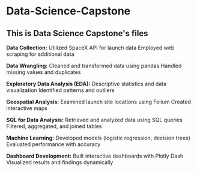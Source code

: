 # Data-Science-Capstone
## This is Data Science Capstone's files 
**Data Collection:**
  Utilized SpaceX API for launch data
  Employed web scraping for additional data
  
**Data Wrangling:**
  Cleaned and transformed data using pandas
  Handled missing values and duplicates
  
**Exploratory Data Analysis (EDA):**
  Descriptive statistics and data visualization
  Identified patterns and outliers
  
**Geospatial Analysis:**
  Examined launch site locations using Folium
  Created interactive maps
  
**SQL for Data Analysis:**
  Retrieved and analyzed data using SQL queries
  Filtered, aggregated, and joined tables
  
**Machine Learning:**
  Developed models (logistic regression, decision trees)
  Evaluated performance with accuracy
  
**Dashboard Development:**
  Built interactive dashboards with Plotly Dash
  Visualized results and findings dynamically

